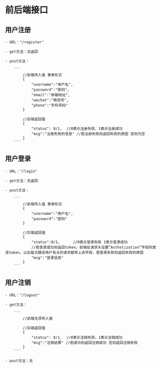 # 前后端接口

## 用户注册

    - URL："/register"

    - get方法：无返回

    - post方法：

        ```
            //前端传入值 表单形式
            {
                "username":"用户名",
                "password":"密码",
                "email":"邮箱地址",
                "wechat":"微信号",
                "phone":"手机号码"
            }

            //后端返回值
            {
                "status": 0/1,  //0表示注册失败，1表示注册成功
                "msg":"注册失败的信息" //若注册失败则返回失败的原因 否则为空
            }
        ```

## 用户登录

    - URL："/login"

    - get方法：无返回

    - post方法：

        ```
            //前端传入值 表单形式
            {
                "username":"用户名",
                "password":"密码"
            }

            //后端返回值
            {
                "status":0/1,      //0表示登录失败 1表示登录成功
                //若登录成功则返回token，前端在请求头设置“Authotization”字段存放该token，以后每次跟该用户有关的请求都带上该字段，若登录失败则返回失败的原因
                "msg":"登录信息"    
            }
        ```

## 用户注销

    - URL："/logout"

    - get方法：

        ```
            //前端无须传入值

            //后端返回值
            {
                "status": 0/1,  //0表示注销失败，1表示注销成功
                "msg":"注销结果" //若成功则返回注销成功 否则返回注销失败
            }
        ```

    - post方法：无
